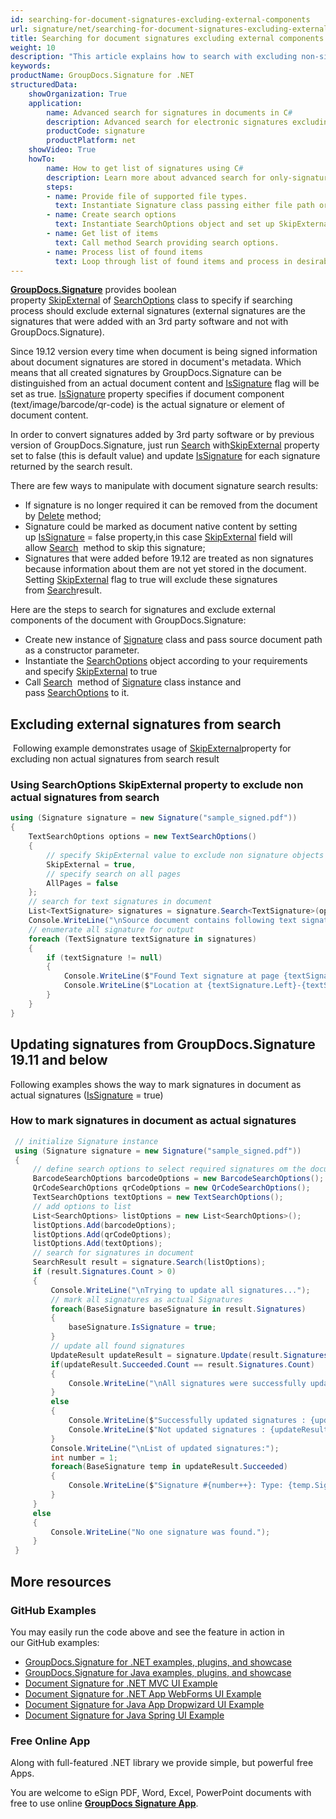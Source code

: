```yaml
---
id: searching-for-document-signatures-excluding-external-components
url: signature/net/searching-for-document-signatures-excluding-external-components
title: Searching for document signatures excluding external components
weight: 10
description: "This article explains how to search with excluding non-signature components like native documents text, images or barcodes that are the part of document content."
keywords: 
productName: GroupDocs.Signature for .NET
structuredData:
    showOrganization: True
    application:    
        name: Advanced search for signatures in documents in C#    
        description: Advanced search for electronic signatures excluding non-signature items in various documents with C# language and GroupDocs.Signature for .NET APIs
        productCode: signature
        productPlatform: net 
    showVideo: True
    howTo:
        name: How to get list of signatures using C# 
        description: Learn more about advanced search for only-signature items in documents with C#
        steps:
        - name: Provide file of supported file types.
          text: Instantiate Signature class passing either file path or file stream as a parameter.
        - name: Create search options 
          text: Instantiate SearchOptions object and set up SkipExternal in true.
        - name: Get list of items 
          text: Call method Search providing search options.
        - name: Process list of found items
          text: Loop through list of found items and process in desirable way.
---
```

[**GroupDocs.Signature**](https://products.groupdocs.com/signature/net) provides boolean property [SkipExternal](https://apireference.groupdocs.com/net/signature/groupdocs.signature.options/searchoptions/properties/skipexternal) of [SearchOptions](https://reference.groupdocs.com/signature/net/groupdocs.signature.options/searchoptions) class to specify if searching process should exclude external signatures (external signatures are the signatures that were added with an 3rd party software and not with GroupDocs.Signature).

Since 19.12 version every time when document is being signed information about document signatures are stored in document's metadata. Which means that all created signatures by GroupDocs.Signature can be distinguished from an actual document content and [IsSignature](https://apireference.groupdocs.com/net/signature/groupdocs.signature.domain/basesignature/properties/issignature) flag will be set as true. [IsSignature](https://apireference.groupdocs.com/net/signature/groupdocs.signature.domain/basesignature/properties/issignature) property specifies if document component (text/image/barcode/qr-code) is the actual signature or element of document content.

In order to convert signatures added by 3rd party software or by previous version of GroupDocs.Signature, just run [Search](https://reference.groupdocs.com/signature/net/groupdocs.signature/signature/search) with[SkipExternal](https://apireference.groupdocs.com/net/signature/groupdocs.signature.options/searchoptions/properties/skipexternal) property set to false (this is default value) and update [IsSignature](https://apireference.groupdocs.com/net/signature/groupdocs.signature.domain/basesignature/properties/issignature) for each signature returned by the search result.

There are few ways to manipulate with document signature search results:

* If signature is no longer required it can be removed from the document by [Delete](https://reference.groupdocs.com/signature/net/groupdocs.signature/signature/delete) method;
* Signature could be marked as document native content by setting up [IsSignature](https://apireference.groupdocs.com/net/signature/groupdocs.signature.domain/basesignature/properties/issignature) = false property,in this case [SkipExternal](https://apireference.groupdocs.com/net/signature/groupdocs.signature.options/searchoptions/properties/skipexternal) field will allow [Search](https://reference.groupdocs.com/signature/net/groupdocs.signature/signature/search)  method to skip this signature;
* Signatures that were added before 19.12 are treated as non signatures because information about them are not yet stored in the document. Setting [SkipExternal](https://apireference.groupdocs.com/net/signature/groupdocs.signature.options/searchoptions/properties/skipexternal) flag to true will exclude these signatures from [Search](https://reference.groupdocs.com/signature/net/groupdocs.signature/signature/search)result.

Here are the steps to search for signatures and exclude external components of the document with GroupDocs.Signature:

* Create new instance of [Signature](https://reference.groupdocs.com/signature/net/groupdocs.signature/signature) class and pass source document path as a constructor parameter.
* Instantiate the [SearchOptions](https://reference.groupdocs.com/signature/net/groupdocs.signature.options/searchoptions) object according to your requirements and specify [SkipExternal](https://apireference.groupdocs.com/net/signature/groupdocs.signature.options/searchoptions/properties/skipexternal) to true
* Call [Search](https://reference.groupdocs.com/signature/net/groupdocs.signature/signature/search)  method of [Signature](https://reference.groupdocs.com/signature/net/groupdocs.signature/signature) class instance and pass [SearchOptions](https://reference.groupdocs.com/signature/net/groupdocs.signature.options/searchoptions) to it.

## Excluding external signatures from search

 Following example demonstrates usage of [SkipExternal](https://apireference.groupdocs.com/net/signature/groupdocs.signature.options/searchoptions/properties/skipexternal)property for excluding non actual signatures from search result

### Using SearchOptions SkipExternal property to exclude non actual signatures from search

```csharp
using (Signature signature = new Signature("sample_signed.pdf"))
{
    TextSearchOptions options = new TextSearchOptions()
    {
        // specify SkipExternal value to exclude non signature objects from Search result
        SkipExternal = true,
        // specify search on all pages
        AllPages = false
    };
    // search for text signatures in document
    List<TextSignature> signatures = signature.Search<TextSignature>(options);
    Console.WriteLine("\nSource document contains following text signature(s).");
    // enumerate all signature for output
    foreach (TextSignature textSignature in signatures)
    {
        if (textSignature != null)
        {
            Console.WriteLine($"Found Text signature at page {textSignature.PageNumber} with type [{textSignature.SignatureImplementation}] and text '{textSignature.Text}'.");
            Console.WriteLine($"Location at {textSignature.Left}-{textSignature.Top}. Size is {textSignature.Width}x{textSignature.Height}.");
        }
    }
}
```

## Updating signatures from GroupDocs.Signature 19.11 and below

Following examples shows the way to mark signatures in document as actual signatures ([IsSignature](https://apireference.groupdocs.com/net/signature/groupdocs.signature.domain/basesignature/properties/issignature) = true)

### How to mark signatures in document as actual signatures

```csharp
 // initialize Signature instance
 using (Signature signature = new Signature("sample_signed.pdf"))
 {
     // define search options to select required signatures om the document
     BarcodeSearchOptions barcodeOptions = new BarcodeSearchOptions();
     QrCodeSearchOptions qrCodeOptions = new QrCodeSearchOptions();
     TextSearchOptions textOptions = new TextSearchOptions();
     // add options to list
     List<SearchOptions> listOptions = new List<SearchOptions>();
     listOptions.Add(barcodeOptions);
     listOptions.Add(qrCodeOptions);
     listOptions.Add(textOptions);
     // search for signatures in document
     SearchResult result = signature.Search(listOptions);
     if (result.Signatures.Count > 0)
     {
         Console.WriteLine("\nTrying to update all signatures...");
         // mark all signatures as actual Signatures
         foreach(BaseSignature baseSignature in result.Signatures)
         {
             baseSignature.IsSignature = true;
         }
         // update all found signatures
         UpdateResult updateResult = signature.Update(result.Signatures);
         if(updateResult.Succeeded.Count == result.Signatures.Count)
         {
             Console.WriteLine("\nAll signatures were successfully updated!");
         }
         else
         {
             Console.WriteLine($"Successfully updated signatures : {updateResult.Succeeded.Count}");
             Console.WriteLine($"Not updated signatures : {updateResult.Failed.Count}");
         }
         Console.WriteLine("\nList of updated signatures:");
         int number = 1;
         foreach(BaseSignature temp in updateResult.Succeeded)
         {
             Console.WriteLine($"Signature #{number++}: Type: {temp.SignatureType} Id:{temp.SignatureId}, Location: {temp.Left}x{temp.Top}. Size: {temp.Width}x{temp.Height}");
         }
     }
     else
     {
         Console.WriteLine("No one signature was found.");
     }
 }
```

## More resources

### GitHub Examples

You may easily run the code above and see the feature in action in our GitHub examples:

* [GroupDocs.Signature for .NET examples, plugins, and showcase](https://github.com/groupdocs-signature/GroupDocs.Signature-for-.NET)
* [GroupDocs.Signature for Java examples, plugins, and showcase](https://github.com/groupdocs-signature/GroupDocs.Signature-for-Java)
* [Document Signature for .NET MVC UI Example](https://github.com/groupdocs-signature/GroupDocs.Signature-for-.NET-MVC)
* [Document Signature for .NET App WebForms UI Example](https://github.com/groupdocs-signature/GroupDocs.Signature-for-.NET-WebForms)
* [Document Signature for Java App Dropwizard UI Example](https://github.com/groupdocs-signature/GroupDocs.Signature-for-Java-Dropwizard)
* [Document Signature for Java Spring UI Example](https://github.com/groupdocs-signature/GroupDocs.Signature-for-Java-Spring)

### Free Online App

Along with full-featured .NET library we provide simple, but powerful free Apps.

You are welcome to eSign PDF, Word, Excel, PowerPoint documents with free to use online **[GroupDocs Signature App](https://products.groupdocs.app/signature)**.
